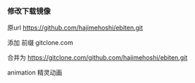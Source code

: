 ### 修改下载镜像
原url https://github.com/hajimehoshi/ebiten.git

添加 前缀
gitclone.com

合并为
https://gitclone.com/github.com/hajimehoshi/ebiten.git


animation 精灵动画